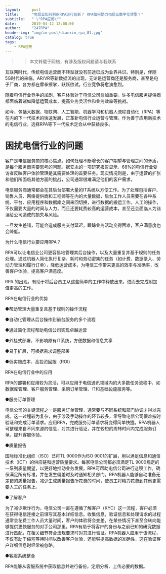 ```yaml
---
layout:     post
title:      "电信业如何利用RPA进行创新？ RPA如何助力电信业数字化转型？"
subtitle:   " \"RPA应用\""
date:       2019-04-12 12:00:00
author:     "247RPA"
header-img: "img/in-post/dianxin_rpa_01.jpg"
catalog: true
tags:
    - RPA应用
---
```


>>本文转载于网络，有涉及版权问题请与我联系

互联网时代，传统电信运营商不转型就没有前途已成为业界共识。特别是，伴随5G时代的来临，AR/VR等新数据流的出现，无论是运营商还是服务商，甚至是电子厂商，各方都在摩拳擦掌，跃跃欲试。行业竞争将愈演愈烈。

随着电信行业竞争的加剧，客户体验对于电信公司愈加重要。许多电信服务提供商都面临着诸如降低运营成本，提高业务灵活性和业务效率等挑战。

如今，包括大数据、物联网、人工智能、机器学习和机器人流程自动化（RPA）等在内的下一代技术的快速发展，正革新电信行业运营与管理。作为善于应用新技术的电信行业，选择RPA等下一代技术定会从中获益良多。

# 困扰电信行业的问题
客户是电信服务商的核心焦点。如何处理不断增长的客户期望与管理之间的矛盾，是每个服务商需要思考的问题。据安永的一项研究报告显示，68%的电信行业受访者反映客户体验管理是其需要处理的首要任务。现实情况则是，由于运营的扩张和他们所面临其他方面的挑战，公司通常很难满足他们的客户需求。

电信服务商通常都会在其后台部署大量的IT系统以方便工作。为了处理包括客户、销售人员、网络提供商和工程师等在内的大量数据，后台工作人员需要在各种系统、平台、应用程序和数据库之间来回切换，进行数据的搬运工作。人工的操作，不仅需要大量的时间与人力，而且还要耗费较高的运营成本，甚至还会面临人为错误给公司造成的损失与风险。

一旦发生差错，可能会造成服务交付延迟，跟踪业务活动变得困难，客户满意度也会降低。

为什么电信行业要应用RPA？

RPA可以让电信业公司更容易地管理其后台操作，以及大量重复并基于规则的任务处理。通过机器人简化执行复杂、耗时和劳动密集的任务（如计费、数据录入、劳动力管理和履行订单），降低运营成本，为电信工作带来更高的效率与准确率，改善客户体验，提高客户满意度。

RPA 的出现，有助于将后台员工从这些简单的工作中释放出来，进而去完成附加值更高的工作。

RPA在电信行业的优势

●帮助管理大量重复且基于规则的操作流程

●自动化管理从后台操作到前台服务的多个流程

●通过简化流程帮助电信公司实现卓越运营

●外挂式部署，不影响原有IT系统，方便数据和信息共享

●易于扩展，可根据需求调整部署

●低实施成本，高投资回报（ROI）

RPA在电信行业中的应用

RPA的部署和应用较为灵活，可以应用于电信通讯领域内的大多数任务流程中，如数据库管理、客户服务管理、采购订单管理、IT和基础设施服务等。

●服务订单管理

电信公司的关键流程之一是服务订单管理，通常要与不同系统和部门协调才得以完成。这一过程较为复杂，由于涉及手动操作的环节较多，常导致电信公司很难按时验证和完成订单请求。应用RPA，完成服务订单请求将变得简单快捷。RPA机器人可整理来自不同来源的信息，对其进行验证，并在较短的周转时间内完成服务订单。提升客服体验。

●质量报告

国际标准化组织（ISO）已将TL 9000作为ISO 9001的扩展，用以满足信息和通信技术（ICT）的供应链和运营质量要求。每家电信公司都必须满足TL 9000规定的一系列质量期望，以更好地推动业务发展。RPA可帮助电信公司进行这项工作，确保满足所有标准，并在发生偏差时及时通知相关部门。RPA机器人能够自动准备无差错的质量报告，减少生成质量报告所花费的时间，使员工将精力花费到其他更需要人工的任务上。

●了解客户

为了减少欺诈行为，电信公司一直在遵循了解客户（KYC）这一流程，客户必须在获得电信连接之前填写其基本详细信息。收集信息，验证信息和处理请求的过程通常会花费工作人员大量时间，客户的体验将会变差，在某些情况下甚至会转向能够提供更快服务的对手公司那里。RPA有助于将客户的身份与之前已知的研究数据进行匹配，在相关细节符合法规要求时对其进行验证。RPA机器人应用于该流程，不仅有助于缩短等待时间以改善客户体验，还能够提高数据的准确性，这在验证客户详细信息时经常被忽略。

●客服系统整合

RPA能够从客服系统中获取信息并进行备份，定期分析、上传必要的数据。








